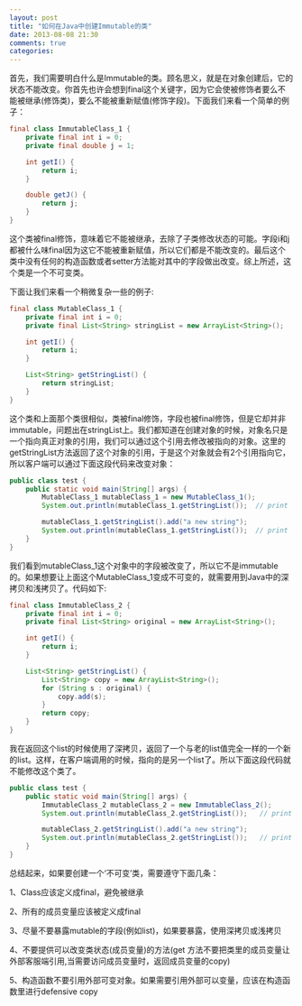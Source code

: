 ```yaml
---
layout: post
title: "如何在Java中创建Immutable的类"
date: 2013-08-08 21:30
comments: true
categories: 
---
```


首先，我们需要明白什么是Immutable的类。顾名思义，就是在对象创建后，它的状态不能改变。你首先也许会想到final这个关键字，因为它会使被修饰者要么不能被继承(修饰类)，要么不能被重新赋值(修饰字段)。下面我们来看一个简单的例子：
``` java
final class ImmutableClass_1 {
    private final int i = 0;
    private final double j = 1;

    int getI() {
        return i;
    }

    double getJ() {
        return j;
    }
}
```
<!-- more -->
这个类被final修饰，意味着它不能被继承，去除了子类修改状态的可能。字段i和j都被什么味final因为这它不能被重新赋值，所以它们都是不能改变的。最后这个类中没有任何的构造函数或者setter方法能对其中的字段做出改变。综上所述，这个类是一个不可变类。

下面让我们来看一个稍微复杂一些的例子:
``` java
final class MutableClass_1 {
    private final int i = 0;
    private final List<String> stringList = new ArrayList<String>();

    int getI() {
        return i;
    }

    List<String> getStringList() {
        return stringList;
    }
}
```
这个类和上面那个类很相似，类被final修饰，字段也被final修饰，但是它却并非immutable，问题出在stringList上。我们都知道在创建对象的时候，对象名只是一个指向真正对象的引用，我们可以通过这个引用去修改被指向的对象。这里的getStringList方法返回了这个对象的引用，于是这个对象就会有2个引用指向它，所以客户端可以通过下面这段代码来改变对象：
``` java
public class test {
    public static void main(String[] args) {
        MutableClass_1 mutableClass_1 = new MutableClass_1();
        System.out.println(mutableClass_1.getStringList());  // print '[]'

        mutableClass_1.getStringList().add("a new string");
        System.out.println(mutableClass_1.getStringList());  // print 'a new string'
    }
}
```
我们看到mutableClass_1这个对象中的字段被改变了，所以它不是immutable的。如果想要让上面这个MutableClass_1变成不可变的，就需要用到Java中的深拷贝和浅拷贝了。代码如下:
``` java
final class ImmutableClass_2 {
    private final int i = 0;
    private final List<String> original = new ArrayList<String>();

    int getI() {
        return i;
    }

    List<String> getStringList() {
        List<String> copy = new ArrayList<String>();
        for (String s : original) {
            copy.add(s);
        }
        return copy;
    }
}
```
我在返回这个list的时候使用了深拷贝，返回了一个与老的list值完全一样的一个新的list。这样，在客户端调用的时候，指向的是另一个list了。所以下面这段代码就不能修改这个类了。
``` java
public class test {
    public static void main(String[] args) {
        ImmutableClass_2 mutableClass_2 = new ImmutableClass_2();
        System.out.println(mutableClass_2.getStringList());   // print '[]'

        mutableClass_2.getStringList().add("a new string");
        System.out.println(mutableClass_2.getStringList());   // print '[]'
    }
}
```
总结起来，如果要创建一个‘不可变’类，需要遵守下面几条：

1、Class应该定义成final，避免被继承

2、所有的成员变量应该被定义成final

3、尽量不要暴露mutable的字段(例如list)，如果要暴露，使用深拷贝或浅拷贝

4、不要提供可以改变类状态(成员变量)的方法(get 方法不要把类里的成员变量让外部客服端引用,当需要访问成员变量时，返回成员变量的copy)

5、构造函数不要引用外部可变对象。如果需要引用外部可以变量，应该在构造函数里进行defensive copy